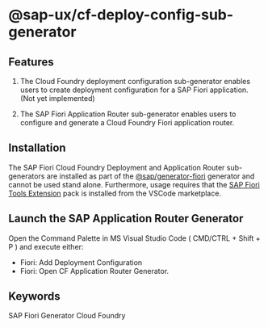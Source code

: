 # @sap-ux/cf-deploy-config-sub-generator

## Features

1. The Cloud Foundry deployment configuration sub-generator enables users to create deployment configuration for a SAP Fiori application. (Not yet implemented) 

2. The SAP Fiori Application Router sub-generator enables users to configure and generate a Cloud Foundry Fiori application router.

## Installation

The SAP Fiori Cloud Foundry Deployment and Application Router sub-generators are installed as part of the [@sap/generator-fiori](https://www.npmjs.com/package/@sap/generator-fiori) generator and cannot be used stand alone. Furthermore, usage requires that the [SAP Fiori Tools Extension](https://marketplace.visualstudio.com/items?itemName=SAPSE.sap-ux-fiori-tools-extension-pack) pack is installed from the VSCode marketplace.

## Launch the SAP Application Router Generator

Open the Command Palette in MS Visual Studio Code ( CMD/CTRL + Shift + P ) and execute either: 
- Fiori: Add Deployment Configuration
- Fiori: Open CF Application Router Generator.

## Keywords
SAP Fiori Generator
Cloud Foundry